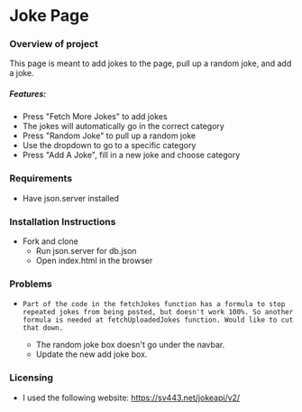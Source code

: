 # Joke Page
### Overview of project
This page is meant to add jokes to the page, pull up a random joke, and add a joke.
##### Features:
   * Press "Fetch More Jokes" to add jokes
   * The jokes will automatically go in the correct category
   * Press "Random Joke" to pull up a random joke
   * Use the dropdown to go to a specific category
   * Press "Add A Joke", fill in a new joke and choose category

### Requirements
* Have json.server installed

### Installation Instructions
* Fork and clone
    * Run json.server for db.json
    * Open index.html in the browser

### Problems
*     Part of the code in the fetchJokes function has a formula to stop repeated jokes from being posted, but doesn't work 100%. So another formula is needed at fetchUploadedJokes function. Would like to cut that down.
    * The random joke box doesn't go under the navbar.
    * Update the new add joke box.

### Licensing
* I used the following website: 
        https://sv443.net/jokeapi/v2/